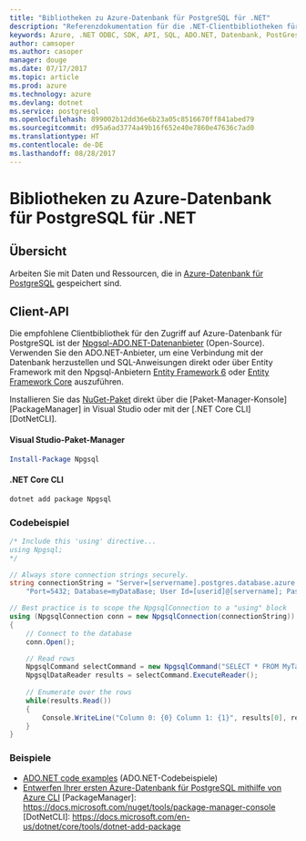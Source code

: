 ```yaml
---
title: "Bibliotheken zu Azure-Datenbank für PostgreSQL für .NET"
description: "Referenzdokumentation für die .NET-Clientbibliotheken für Azure-Datenbank für PostgreSQL"
keywords: Azure, .NET ODBC, SDK, API, SQL, ADO.NET, Datenbank, PostGres, PostgreSQL
author: camsoper
ms.author: casoper
manager: douge
ms.date: 07/17/2017
ms.topic: article
ms.prod: azure
ms.technology: azure
ms.devlang: dotnet
ms.service: postgresql
ms.openlocfilehash: 899002b12dd36e6b23a05c8516670ff841abed79
ms.sourcegitcommit: d95a6ad3774a49b16f652e40e7860e47636c7ad0
ms.translationtype: HT
ms.contentlocale: de-DE
ms.lasthandoff: 08/28/2017
---
```

# <a name="azure-database-for-postgresql-libraries-for-net"></a>Bibliotheken zu Azure-Datenbank für PostgreSQL für .NET

## <a name="overview"></a>Übersicht

Arbeiten Sie mit Daten und Ressourcen, die in [Azure-Datenbank für PostgreSQL](https://docs.microsoft.com/azure/postgresql/) gespeichert sind.

## <a name="client-api"></a>Client-API

Die empfohlene Clientbibliothek für den Zugriff auf Azure-Datenbank für PostgreSQL ist der [Npgsql-ADO.NET-Datenanbieter](http://www.npgsql.org/) (Open-Source). Verwenden Sie den ADO.NET-Anbieter, um eine Verbindung mit der Datenbank herzustellen und SQL-Anweisungen direkt oder über Entity Framework mit den Npgsql-Anbietern [Entity Framework 6](http://www.npgsql.org/ef6/index.html) oder [Entity Framework Core](http://www.npgsql.org/efcore/index.html) auszuführen.

Installieren Sie das [NuGet-Paket](https://www.nuget.org/packages/Npgsql) direkt über die [Paket-Manager-Konsole][PackageManager] in Visual Studio oder mit der [.NET Core CLI][DotNetCLI].

#### <a name="visual-studio-package-manager"></a>Visual Studio-Paket-Manager

```powershell
Install-Package Npgsql
```

#### <a name="net-core-cli"></a>.NET Core CLI

```bash
dotnet add package Npgsql
```

### <a name="code-example"></a>Codebeispiel

```csharp
/* Include this 'using' directive...
using Npgsql;
*/

// Always store connection strings securely. 
string connectionString = "Server=[servername].postgres.database.azure.com; " +
    "Port=5432; Database=myDataBase; User Id=[userid]@[servername]; Password=password;";

// Best practice is to scope the NpgsqlConnection to a "using" block
using (NpgsqlConnection conn = new NpgsqlConnection(connectionString))
{
    // Connect to the database
    conn.Open();

    // Read rows
    NpgsqlCommand selectCommand = new NpgsqlCommand("SELECT * FROM MyTable", conn);
    NpgsqlDataReader results = selectCommand.ExecuteReader();
    
    // Enumerate over the rows
    while(results.Read())
    {
        Console.WriteLine("Column 0: {0} Column 1: {1}", results[0], results[1]);
    }
}
```

### <a name="samples"></a>Beispiele

- [ADO.NET code examples](/dotnet/framework/data/adonet/ado-net-code-examples) (ADO.NET-Codebeispiele)
- [Entwerfen Ihrer ersten Azure-Datenbank für PostgreSQL mithilfe von Azure CLI](https://docs.microsoft.com/azure/postgresql/tutorial-design-database-using-azure-cli) [PackageManager]: https://docs.microsoft.com/nuget/tools/package-manager-console [DotNetCLI]: https://docs.microsoft.com/en-us/dotnet/core/tools/dotnet-add-package